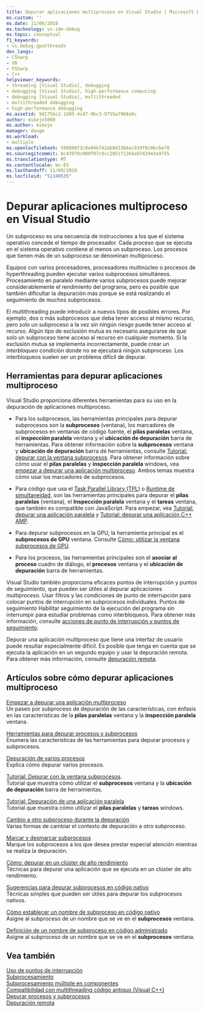```yaml
---
title: Depurar aplicaciones multiproceso en Visual Studio | Microsoft Docs
ms.custom: ''
ms.date: 11/06/2018
ms.technology: vs-ide-debug
ms.topic: conceptual
f1_keywords:
- vs.debug.gputthreads
dev_langs:
- CSharp
- VB
- FSharp
- C++
helpviewer_keywords:
- threading [Visual Studio], debugging
- debugging [Visual Studio], high-performance computing
- debugging [Visual Studio], multithreaded
- multithreaded debugging
- high-performance debugging
ms.assetid: 9d175bc2-1d95-4c47-9bc3-9755af968a9c
author: mikejo5000
ms.author: mikejo
manager: douge
ms.workload:
- multiple
ms.openlocfilehash: 599880f3c8e04b742ab943304ac910f8c0bcbe78
ms.sourcegitcommit: bc43970c000f07c9cc2051f1264a9742943a9755
ms.translationtype: MT
ms.contentlocale: es-ES
ms.lasthandoff: 11/09/2018
ms.locfileid: "51349535"
---
```

# <a name="debug-multithreaded-applications-in-visual-studio"></a>Depurar aplicaciones multiproceso en Visual Studio
Un subproceso es una secuencia de instrucciones a los que el sistema operativo concede el tiempo de procesador. Cada proceso que se ejecuta en el sistema operativo contiene al menos un subproceso. Los procesos que tienen más de un subproceso se denominan multiproceso.  
  
Equipos con varios procesadores, procesadores multinúcleo o procesos de hyperthreading pueden ejecutar varios subprocesos simultáneos. Procesamiento en paralelo mediante varios subprocesos puede mejorar considerablemente el rendimiento del programa, pero es posible que también dificultar la depuración más porque se está realizando el seguimiento de muchos subprocesos.  
  
El multithreading puede introducir a nuevos tipos de posibles errores. Por ejemplo, dos o más subprocesos que deba tener acceso al mismo recurso, pero solo un subproceso a la vez sin ningún riesgo puede tener acceso al recurso. Algún tipo de exclusión mutua es necesario asegurarse de que solo un subproceso tiene acceso al recurso en cualquier momento. Si la exclusión mutua se implementa incorrectamente, puede crear un *interbloqueo* condición donde no se ejecutará ningún subproceso. Los interbloqueos suelen ser un problema difícil de depurar.

## <a name="tools-for-debugging-multithreaded-apps"></a>Herramientas para depurar aplicaciones multiproceso

Visual Studio proporciona diferentes herramientas para su uso en la depuración de aplicaciones multiproceso.

- Para los subprocesos, las herramientas principales para depurar subprocesos son la **subprocesos** (ventana), los marcadores de subprocesos en ventanas de código fuente, el **pilas paralelas** ventana, el **inspección paralela** ventana y el **ubicación de depuración** barra de herramientas. Para obtener información sobre la **subprocesos** ventana y **ubicación de depuración** barra de herramientas, consulte [Tutorial: depurar con la ventana subprocesos](../debugger/how-to-use-the-threads-window.md). Para obtener información sobre cómo usar el **pilas paralelas** y **inspección paralela** windows, vea [empezar a depurar una aplicación multiproceso](../debugger/get-started-debugging-multithreaded-apps.md). Ambos temas muestra cómo usar los marcadores de subprocesos.
  
- Para código que usa el [Task Parallel Library (TPL)](/dotnet/standard/parallel-programming/task-parallel-library-tpl) o [Runtime de simultaneidad](/cpp/parallel/concrt/concurrency-runtime/), son las herramientas principales para depurar el **pilas paralelas** (ventana), el **Inspección paralela** ventana y el **tareas** ventana, que también es compatible con JavaScript. Para empezar, vea [Tutorial: depurar una aplicación paralela](../debugger/walkthrough-debugging-a-parallel-application.md) y [Tutorial: depurar una aplicación C++ AMP](/cpp/parallel/amp/walkthrough-debugging-a-cpp-amp-application). 

- Para depurar subprocesos en la GPU, la herramienta principal es el **subprocesos de GPU** ventana. Consulte [Cómo: utilizar la ventana subprocesos de GPU](../debugger/how-to-use-the-gpu-threads-window.md).  

- Para los procesos, las herramientas principales son el **asociar al proceso** cuadro de diálogo, el **procesos** ventana y el **ubicación de depuración** barra de herramientas.  
  
Visual Studio también proporciona eficaces puntos de interrupción y puntos de seguimiento, que pueden ser útiles al depurar aplicaciones multiproceso. Usar filtros y las condiciones de punto de interrupción para colocar puntos de interrupción en subprocesos individuales. Puntos de seguimiento Habilitar seguimiento de la ejecución del programa sin interrumpir para estudiar problemas como interbloqueos. Para obtener más información, consulte [acciones de punto de interrupción y puntos de seguimiento](../debugger/using-breakpoints.md#BKMK_Print_to_the_Output_window_with_tracepoints).

Depurar una aplicación multiproceso que tiene una interfaz de usuario puede resultar especialmente difícil. Es posible que tenga en cuenta que se ejecuta la aplicación en un segundo equipo y usar la depuración remota. Para obtener más información, consulte [depuración remota](../debugger/remote-debugging.md).  
  
## <a name="articles-about-debugging-multithreaded-apps"></a>Artículos sobre cómo depurar aplicaciones multiproceso

 [Empezar a depurar una aplicación multiproceso](../debugger/get-started-debugging-multithreaded-apps.md)   
 Un paseo por subproceso de depuración de las características, con énfasis en las características de la **pilas paralelas** ventana y la **inspección paralela** ventana.

 [Herramientas para depurar procesos y subprocesos](../debugger/debug-threads-and-processes.md)  
 Enumera las características de las herramientas para depurar procesos y subprocesos.  
  
 [Depuración de varios procesos](../debugger/debug-multiple-processes.md)  
 Explica cómo depurar varios procesos.

 [Tutorial: Depurar con la ventana subprocesos](../debugger/how-to-use-the-threads-window.md).  
 Tutorial que muestra cómo utilizar el **subprocesos** ventana y la **ubicación de depuración** barra de herramientas. 

 [Tutorial: Depuración de una aplicación paralela](../debugger/walkthrough-debugging-a-parallel-application.md)  
 Tutorial que muestra cómo utilizar el **pilas paralelas** y **tareas** windows.  
  
 [Cambio a otro subproceso durante la depuración](../debugger/how-to-switch-to-another-thread-while-debugging.md)  
 Varias formas de cambiar el contexto de depuración a otro subproceso.  
  
 [Marcar y desmarcar subprocesos](../debugger/how-to-flag-and-unflag-threads.md)  
 Marque los subprocesos a los que desea prestar especial atención mientras se realiza la depuración.    
  
 [Cómo: depurar en un clúster de alto rendimiento](../debugger/how-to-debug-on-a-high-performance-cluster.md)  
 Técnicas para depurar una aplicación que se ejecuta en un clúster de alto rendimiento.  

 [Sugerencias para depurar subprocesos en código nativo](../debugger/tips-for-debugging-threads-in-native-code.md)  
 Técnicas simples que pueden ser útiles para depurar los subprocesos nativos. 

 [Cómo establecer un nombre de subproceso en código nativo](../debugger/how-to-set-a-thread-name-in-native-code.md)  
 Asigne al subproceso de un nombre que se ve en el **subprocesos** ventana.  
  
 [Definición de un nombre de subproceso en código administrado](../debugger/how-to-set-a-thread-name-in-managed-code.md)  
 Asigne al subproceso de un nombre que se ve en el **subprocesos** ventana. 
  
## <a name="see-also"></a>Vea también  

[Uso de puntos de interrupción](../debugger/using-breakpoints.md)  
[Subprocesamiento](/dotnet/standard/threading/index)  
[Subprocesamiento múltiple en componentes](https://msdn.microsoft.com/Library/2fc31e68-fb71-4544-b654-0ce720478779)  
[Compatibilidad con multithreading código antiguo (Visual C++)](/cpp/parallel/multithreading-support-for-older-code-visual-cpp)  
 [Depurar procesos y subprocesos](../debugger/debug-threads-and-processes.md)   
 [Depuración remota](../debugger/remote-debugging.md)
